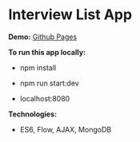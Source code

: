 # Interview List App

**Demo:** [Github Pages](https://mr-sychevskyi.github.io/interview-list/dist/index.html)

**To run this app locally:**
* npm install

* npm run start:dev

* localhost:8080

**Technologies:**
* ES6, Flow, AJAX, MongoDB
